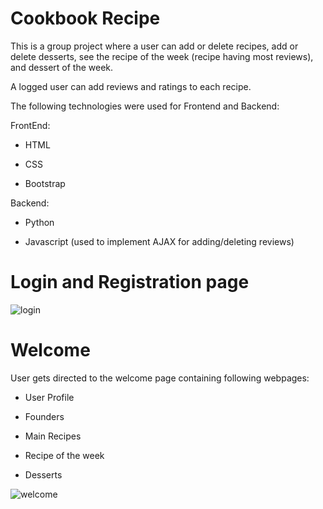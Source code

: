 
# Cookbook Recipe
 
 This is a group project where a user can add or delete recipes, add or delete desserts, see the recipe of the week (recipe having most reviews), and dessert of the week.
 
 A logged user can add reviews and ratings to each recipe.
 
 The following technologies were used for Frontend and Backend:
 
 FrontEnd:
 
 - HTML
 
 - CSS
 
 - Bootstrap
 
 
 Backend:
 
 - Python
 
 - Javascript (used to implement AJAX for adding/deleting reviews)
 
 
 
 
 
 # Login and Registration page
 
 ![login](https://user-images.githubusercontent.com/49471791/92186916-23278700-ee0d-11ea-9b0e-fa396955113b.JPG)
 
 
  # Welcome
  
  User gets directed to the welcome page containing following webpages:
  
  - User Profile
  
  - Founders
  
  - Main Recipes
  
  - Recipe of the week
  
  - Desserts
  
  ![welcome](https://user-images.githubusercontent.com/49471791/92188280-04c38a80-ee11-11ea-9a69-672bfbc3855d.JPG)

  
  

